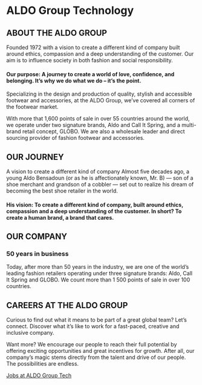 # ALDO Group Technology

## ABOUT THE ALDO GROUP

Founded 1972 with a vision to create a different kind of company built around ethics, compassion and a deep understanding of the customer. Our aim is to influence society in both fashion and social responsibility.

#### Our purpose: A journey to create a world of love, confidence, and belonging. It’s why we do what we do – it’s the point.

Specializing in the design and production of quality, stylish and accessible footwear and accessories, at the ALDO Group, we’ve covered all corners of the footwear market.

With more that 1,600 points of sale in over 55 countries around the world, we operate under two signature brands, Aldo and Call It Spring, and a multi-brand retail concept, GLOBO. We are also a wholesale leader and direct sourcing provider of fashion footwear and accessories.

## OUR JOURNEY

A vision to create a different kind of company
Almost five decades ago, a young Aldo Bensadoun (or as he is affectionately known, Mr. B) — son of a shoe merchant and grandson of a cobbler — set out to realize his dream of becoming the best shoe retailer in the world.

#### His vision: To create a different kind of company, built around ethics, compassion and a deep understanding of the customer. In short? To create a human brand, a brand that cares.

## OUR COMPANY

### 50 years in business
Today, after more than 50 years in the industry, we are one of the world’s leading fashion retailers operating under three signature brands: Aldo, Call It Spring and GLOBO. We count more than 1 500 points of sale in over 100 countries.

## CAREERS AT THE ALDO GROUP


Curious to find out what it means to be part of a great global team? Let’s connect. Discover what it’s like to work for a fast-paced, creative and inclusive company.

Want more? We encourage our people to reach their full potential by offering exciting opportunities and great incentives for growth. After all, our company’s magic stems directly from the talent and drive of our people. The possibilities are endless.

[Jobs at ALDO Group Tech](https://aldogroup.jobs.net/jobs?posted=&radius=&cb_apply=false&keywords=&location=&pay=&emp=&cityStateFacet=&categoryFacet=JN008)
